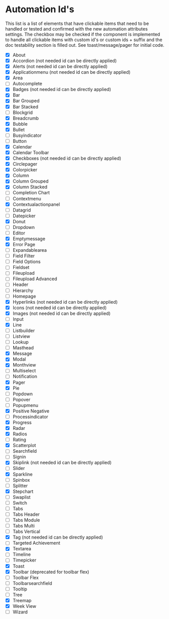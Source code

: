 # Automation Id's

This list is a list of elements that have clickable items that need to be handled or tested and confirmed with the new automation attributes settings. The checkbox may be checked if the component is implemented to handle all clickable items with custom id's or custom ids + suffix and the doc testability section is filled out. See toast/message/pager for initial code.

- [x] About
- [x] Accordion (not needed id can be directly applied)
- [x] Alerts (not needed id can be directly applied)
- [x] Applicationmenu (not needed id can be directly applied)
- [x] Area
- [ ] Autocomplete
- [x] Badges (not needed id can be directly applied)
- [x] Bar
- [x] Bar Grouped
- [x] Bar Stacked
- [ ] Blockgrid
- [x] Breadcrumb
- [x] Bubble
- [x] Bullet
- [ ] Busyindicator
- [ ] Button
- [x] Calendar
- [x] Calendar Toolbar
- [x] Checkboxes (not needed id can be directly applied)
- [x] Circlepager
- [x] Colorpicker
- [x] Column
- [x] Column Grouped
- [x] Column Stacked
- [ ] Completion Chart
- [ ] Contextmenu
- [x] Contextualactionpanel
- [ ] Datagrid
- [ ] Datepicker
- [x] Donut
- [ ] Dropdown
- [ ] Editor
- [x] Emptymessage
- [x] Error Page
- [ ] Expandablearea
- [ ] Field Filter
- [ ] Field Options
- [ ] Fieldset
- [ ] Fileupload
- [ ] Fileupload Advanced
- [ ] Header
- [ ] Hierarchy
- [ ] Homepage
- [x] Hyperlinks (not needed id can be directly applied)
- [x] Icons (not needed id can be directly applied)
- [x] Images (not needed id can be directly applied)
- [ ] Input
- [x] Line
- [ ] Listbuilder
- [ ] Listview
- [ ] Lookup
- [ ] Masthead
- [x] Message
- [x] Modal
- [x] Monthview
- [ ] Multiselect
- [ ] Notification
- [x] Pager
- [x] Pie
- [ ] Popdown
- [ ] Popover
- [ ] Popupmenu
- [x] Positive Negative
- [ ] Processindicator
- [x] Progress
- [x] Radar
- [x] Radios
- [ ] Rating
- [x] Scatterplot
- [ ] Searchfield
- [ ] Signin
- [x] Skiplink (not needed id can be directly applied)
- [ ] Slider
- [x] Sparkline
- [ ] Spinbox
- [ ] Splitter
- [x] Stepchart
- [ ] Swaplist
- [ ] Switch
- [ ] Tabs
- [ ] Tabs Header
- [ ] Tabs Module
- [ ] Tabs Multi
- [ ] Tabs Vertical
- [x] Tag (not needed id can be directly applied)
- [ ] Targeted Achievement
- [x] Textarea
- [ ] Timeline
- [ ] Timepicker
- [x] Toast
- [x] Toolbar (deprecated for toolbar flex)
- [ ] Toolbar Flex
- [ ] Toolbarsearchfield
- [ ] Tooltip
- [ ] Tree
- [x] Treemap
- [x] Week View
- [ ] Wizard
